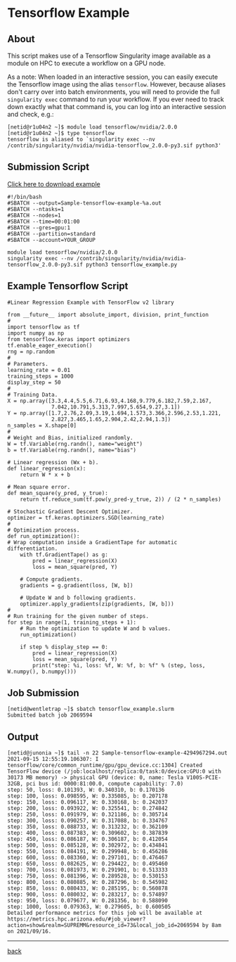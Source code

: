# Tensorflow Example

## About 
This script makes use of a Tensorflow Singularity image available as a module on HPC to execute a workflow on a GPU node. 

As a note: When loaded in an interactive session, you can easily execute the Tensorflow image using the alias ```tensorflow```. However, because aliases don't carry over into batch environments, you will need to provide the full ```singularity exec``` command to run your workflow. If you ever need to track down exactly what that command is, you can log into an interactive session and check, e.g.:
```
[netid@r1u04n2 ~]$ module load tensorflow/nvidia/2.0.0 
[netid@r1u04n2 ~]$ type tensorflow
tensorflow is aliased to `singularity exec --nv /contrib/singularity/nvidia/nvidia-tensorflow_2.0.0-py3.sif python3'
```

## Submission Script
[Click here to download example](Tensorflow-Example.tar.gz)
```
#!/bin/bash
#SBATCH --output=Sample-tensorflow-example-%a.out
#SBATCH --ntasks=1
#SBATCH --nodes=1             
#SBATCH --time=00:01:00   
#SBATCH --gres=gpu:1
#SBATCH --partition=standard
#SBATCH --account=YOUR_GROUP

module load tensorflow/nvidia/2.0.0 
singularity exec --nv /contrib/singularity/nvidia/nvidia-tensorflow_2.0.0-py3.sif python3 tensorflow_example.py
```

## Example Tensorflow Script
```
#Linear Regression Example with TensorFlow v2 library 

from __future__ import absolute_import, division, print_function
#
import tensorflow as tf
import numpy as np
from tensorflow.keras import optimizers
tf.enable_eager_execution()
rng = np.random
#
# Parameters.
learning_rate = 0.01
training_steps = 1000
display_step = 50
#
# Training Data.
X = np.array([3.3,4.4,5.5,6.71,6.93,4.168,9.779,6.182,7.59,2.167,
              7.042,10.791,5.313,7.997,5.654,9.27,3.1])
Y = np.array([1.7,2.76,2.09,3.19,1.694,1.573,3.366,2.596,2.53,1.221,
              2.827,3.465,1.65,2.904,2.42,2.94,1.3])
n_samples = X.shape[0]
#
# Weight and Bias, initialized randomly.
W = tf.Variable(rng.randn(), name="weight")
b = tf.Variable(rng.randn(), name="bias")

# Linear regression (Wx + b).
def linear_regression(x):
    return W * x + b

# Mean square error.
def mean_square(y_pred, y_true):
    return tf.reduce_sum(tf.pow(y_pred-y_true, 2)) / (2 * n_samples)

# Stochastic Gradient Descent Optimizer.
optimizer = tf.keras.optimizers.SGD(learning_rate)
#
# Optimization process. 
def run_optimization():
# Wrap computation inside a GradientTape for automatic differentiation.
    with tf.GradientTape() as g:
        pred = linear_regression(X)
        loss = mean_square(pred, Y)

    # Compute gradients.
    gradients = g.gradient(loss, [W, b])    

    # Update W and b following gradients.
    optimizer.apply_gradients(zip(gradients, [W, b]))
#
# Run training for the given number of steps.
for step in range(1, training_steps + 1):
    # Run the optimization to update W and b values.
    run_optimization()    

    if step % display_step == 0:
        pred = linear_regression(X)
        loss = mean_square(pred, Y)
        print("step: %i, loss: %f, W: %f, b: %f" % (step, loss, W.numpy(), b.numpy()))
```

## Job Submission
```
[netid@wentletrap ~]$ sbatch tensorflow_example.slurm 
Submitted batch job 2069594
```

## Output
```
[netid@junonia ~]$ tail -n 22 Sample-tensorflow-example-4294967294.out 
2021-09-15 12:55:19.106307: I tensorflow/core/common_runtime/gpu/gpu_device.cc:1304] Created TensorFlow device (/job:localhost/replica:0/task:0/device:GPU:0 with 30173 MB memory) -> physical GPU (device: 0, name: Tesla V100S-PCIE-32GB, pci bus id: 0000:81:00.0, compute capability: 7.0)
step: 50, loss: 0.101393, W: 0.340310, b: 0.170136
step: 100, loss: 0.098595, W: 0.335085, b: 0.207178
step: 150, loss: 0.096117, W: 0.330168, b: 0.242037
step: 200, loss: 0.093922, W: 0.325541, b: 0.274842
step: 250, loss: 0.091979, W: 0.321186, b: 0.305714
step: 300, loss: 0.090257, W: 0.317088, b: 0.334767
step: 350, loss: 0.088733, W: 0.313232, b: 0.362109
step: 400, loss: 0.087383, W: 0.309602, b: 0.387839
step: 450, loss: 0.086187, W: 0.306187, b: 0.412054
step: 500, loss: 0.085128, W: 0.302972, b: 0.434841
step: 550, loss: 0.084191, W: 0.299948, b: 0.456286
step: 600, loss: 0.083360, W: 0.297101, b: 0.476467
step: 650, loss: 0.082625, W: 0.294422, b: 0.495460
step: 700, loss: 0.081973, W: 0.291901, b: 0.513333
step: 750, loss: 0.081396, W: 0.289528, b: 0.530153
step: 800, loss: 0.080885, W: 0.287296, b: 0.545982
step: 850, loss: 0.080433, W: 0.285195, b: 0.560878
step: 900, loss: 0.080032, W: 0.283217, b: 0.574897
step: 950, loss: 0.079677, W: 0.281356, b: 0.588090
step: 1000, loss: 0.079363, W: 0.279605, b: 0.600505
Detailed performance metrics for this job will be available at https://metrics.hpc.arizona.edu/#job_viewer?action=show&realm=SUPREMM&resource_id=73&local_job_id=2069594 by 8am on 2021/09/16.
```

*****
[back](../)
